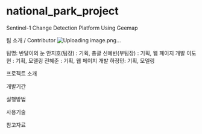 # national_park_project
Sentinel-1 Change Detection Platform Using Geemap

팀 소개 / Contributor
![Uploading image.png…]()

팀명: 반달이의 눈 
안지호(팀장) : 기획, 총괄
신예빈(부팀장) : 기획, 웹 페이지 개발
이도현 : 기획, 모델링
전혜준 : 기획, 웹 페이지 개발
하정민: 기획, 모델링


프로젝트 소개



개발기간

실행방법

사용기술


참고자료

